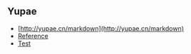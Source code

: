 ## Yupae

* [http://yupae.cn/markdown](http://yupae.cn/markdown)
* [Reference](http://www.yupae.cn/reference)
* [Test](http://www.yupae.cn/blog/markdown)